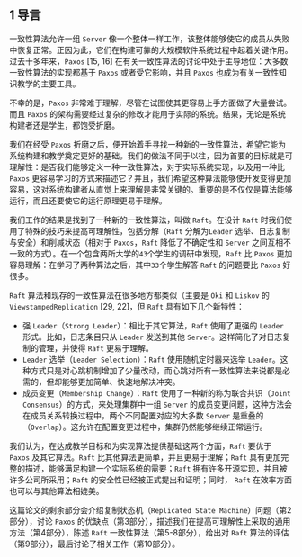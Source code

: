 ## 1 导言

一致性算法允许一组 `Server` 像一个整体一样工作，该整体能够使它的成员从失败中恢复正常。正因为此，它们在构建可靠的大规模软件系统过程中起着关键作用。过去十多年来，`Paxos` \[15, 16\] 在有关一致性算法的讨论中处于主导地位：大多数一致性算法的实现都基于 `Paxos` 或者受它影响，并且 `Paxos` 也成为有关一致性知识教学的主要工具。

不幸的是，`Paxos` 非常难于理解，尽管在试图使其更容易上手方面做了大量尝试。而且 `Paxos` 的架构需要经过复杂的修改才能用于实际的系统。结果，无论是系统构建者还是学生，都饱受折磨。

我们在经受 `Paxos` 折磨之后，便开始着手寻找一种新的一致性算法，希望它能为系统构建和教学奠定更好的基础。我们的做法不同于以往，因为首要的目标就是可理解性：是否我们能够定义一种一致性算法，对于实际系统实现，以及用一种比 `Paxos` 更容易学习的方式来描述它？并且，我们希望这种算法能够使开发变得更加容易，这对系统构建者从直觉上来理解是非常关键的。重要的是不仅仅是算法能够运行，而且还要使它的运行原理更易于理解。

我们工作的结果是找到了一种新的一致性算法，叫做 `Raft`。在设计 `Raft` 时我们使用了特殊的技巧来提高可理解性，包括分解（`Raft` 分解为`Leader` 选举、日志复制与安全）和削减状态（相对于 `Paxos`，`Raft` 降低了不确定性和 `Server` 之间互相不一致的方式）。在一个包含两所大学的`43`个学生的调研中发现，`Raft` 比 `Paxos` 更加容易理解：在学习了两种算法之后，其中`33`个学生解答 `Raft` 的问题要比 `Paxos` 好很多。

`Raft` 算法和现存的一致性算法在很多地方都类似（主要是 `Oki` 和 `Liskov` 的 `ViewstampedReplication` \[29, 22\]，但 `Raft` 具有如下几个新特性：

* 强 `Leader`（`Strong Leader`）：相比于其它算法，`Raft` 使用了更强的 `Leader` 形式。比如，日志条目只从 `Leader` 发送到其他 `Server`。这样简化了对日志复制的管理，并使得 `Raft` 更易于理解。
* `Leader` 选举（`Leader Selection`）：`Raft` 使用随机定时器来选举 `Leader`。这种方式只是对心跳机制增加了少量改动，而心跳对所有一致性算法来说都是必需的，但却能够更加简单、快速地解决冲突。
* 成员变更（`Membership Change`）：`Raft` 使用了一种新的称为联合共识（`Joint Consensus`）的方式，来处理集群中一组 `Server` 的成员变更问题，这种方法会在成员关系转换过程中，两个不同配置对应的大多数 `Server` 是重叠的（`Overlap`）。这允许在配置变更过程中，集群仍然能够继续正常运行。

我们认为，在达成教学目标和为实现算法提供基础这两个方面，`Raft` 要优于 `Paxos` 及其它算法。`Raft` 比其他算法更简单，并且更易于理解；`Raft` 具有更加完整的描述，能够满足构建一个实际系统的需要；`Raft` 拥有许多开源实现，并且被许多公司所采用；`Raft` 的安全性已经被正式提出和证明；同时， `Raft` 在效率方面也可以与其他算法相媲美。

这篇论文的剩余部分会介绍复制状态机（`Replicated State Machine`）问题（第2部分），讨论 `Paxos` 的优缺点（第3部分），描述我们在提高可理解性上采取的通用方法（第4部分），陈述 `Raft` 一致性算法（第5-8部分），给出对 `Raft` 算法的评估（第9部分），最后讨论了相关工作（第10部分）。


